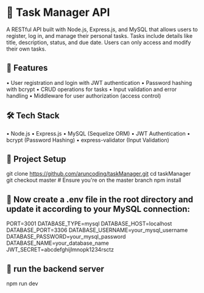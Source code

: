 # 📝 Task Manager API
A RESTful API built with Node.js, Express.js, and MySQL that allows users to register, log in, and manage their personal tasks. Tasks include details like title, description, status, and due date. Users can only access and modify their own tasks.


## 🚀 Features
•	User registration and login with JWT authentication
•	Password hashing with bcrypt
•	CRUD operations for tasks
•	Input validation and error handling
•	Middleware for user authorization (access control)


## 🛠 Tech Stack
•	Node.js
•	Express.js
•	MySQL (Sequelize ORM)
•	JWT Authentication
•	bcrypt (Password Hashing)
•	express-validator (Input Validation)


## 📂 Project Setup
git clone https://github.com/aruncoding/taskManager.git
cd taskManager
git checkout master   # Ensure you're on the master branch
npm install

## 🔧 Now create a .env file in the root directory and update it according to your MySQL connection:

PORT=3001
DATABASE_TYPE=mysql
DATABASE_HOST=localhost
DATABASE_PORT=3306
DATABASE_USERNAME=your_mysql_username
DATABASE_PASSWORD=your_mysql_password
DATABASE_NAME=your_database_name
JWT_SECRET=abcdefghijlmnopk1234rsctz

## 📌 run the backend server
npm run dev
